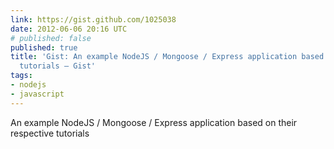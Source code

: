 ```yaml
---
link: https://gist.github.com/1025038
date: 2012-06-06 20:16 UTC
# published: false
published: true
title: 'Gist: An example NodeJS / Mongoose / Express application based on their respective
  tutorials — Gist'
tags:
- nodejs
- javascript
---
```


An example NodeJS / Mongoose / Express application based on their respective tutorials
